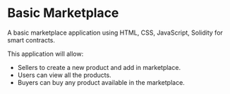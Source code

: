 # Basic Marketplace

A basic marketplace application using HTML, CSS, JavaScript, Solidity for smart contracts.

This application will allow:
- Sellers to create a new product and add in marketplace.
- Users can view all the products.
- Buyers can buy any product available in the marketplace.

